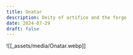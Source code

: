 ```yaml
---
title: Onatar
description: Deity of artifice and the forge
date: 2024-07-29
draft: false
---
```

![[_assets/media/Onatar.webp]]